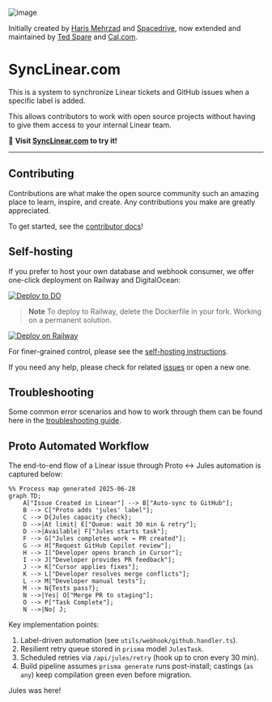 ![image](https://user-images.githubusercontent.com/36117635/228115207-e9392f16-5a5b-4a27-9219-9cb91e3adf7e.png)

Initially created by [Haris Mehrzad](https://github.com/xPolar) and [Spacedrive](https://github.com/spacedriveapp/linear-github-sync), now extended and maintained by [Ted Spare](https://github.com/tedspare) and [Cal.com](https://cal.com/).

# SyncLinear.com

This is a system to synchronize Linear tickets and GitHub issues when a specific label is added.

This allows contributors to work with open source projects without having to give them access to your internal Linear team.

:wave: **Visit [SyncLinear.com](https://synclinear.com) to try it!**

---

## Contributing

Contributions are what make the open source community such an amazing place to learn, inspire, and create. Any contributions you make are greatly appreciated.

To get started, see the [contributor docs](CONTRIBUTING.md)!

## Self-hosting

If you prefer to host your own database and webhook consumer, we offer one-click deployment on Railway and DigitalOcean:

[![Deploy to DO](https://www.deploytodo.com/do-btn-blue-ghost.svg)](https://cloud.digitalocean.com/apps/new?repo=https://github.com/calcom/synclinear.com/tree/main)

> **Note**
> To deploy to Railway, delete the Dockerfile in your fork. Working on a permanent solution.

[![Deploy on Railway](https://railway.app/button.svg)](https://railway.app/new/template/L__0PR?referralCode=ted)

For finer-grained control, please see the [self-hosting instructions](Setup.md).

If you need any help, please check for related [issues](https://github.com/calcom/synclinear.com/issues) or open a new one.

## Troubleshooting

Some common error scenarios and how to work through them can be found here in the [troubleshooting guide](TROUBLESHOOTING.md).

## Proto Automated Workflow

The end-to-end flow of a Linear issue through Proto ↔ Jules automation is captured below:

```mermaid
%% Process map generated 2025-06-28
graph TD;
    A["Issue Created in Linear"] --> B["Auto-sync to GitHub"];
    B --> C["Proto adds 'jules' label"];
    C --> D{Jules capacity check};
    D -->|At limit| E["Queue: wait 30 min & retry"];
    D -->|Available| F["Jules starts task"];
    F --> G["Jules completes work → PR created"];
    G --> H["Request GitHub Copilot review"];
    H --> I["Developer opens branch in Cursor"];
    I --> J["Developer provides PR feedback"];
    J --> K["Cursor applies fixes"];
    K --> L["Developer resolves merge conflicts"];
    L --> M["Developer manual tests"];
    M --> N{Tests pass?};
    N -->|Yes| O["Merge PR to staging"];
    O --> P["Task Complete"];
    N -->|No| J;
```

Key implementation points:

1. Label-driven automation (see `utils/webhook/github.handler.ts`).
2. Resilient retry queue stored in `prisma` model `JulesTask`.
3. Scheduled retries via `/api/jules/retry` (hook up to cron every 30 min).
4. Build pipeline assumes `prisma generate` runs post-install; castings (`as any`) keep compilation green even before migration.

Jules was here!

